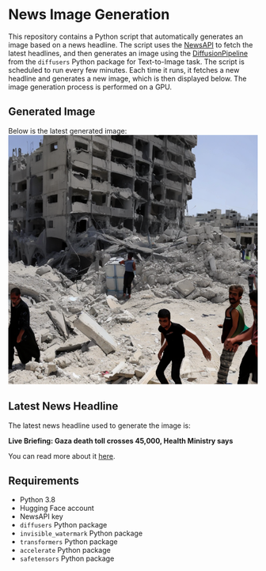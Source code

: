 # News Image Generation
This repository contains a Python script that automatically generates an image based on a news headline. The script uses the [NewsAPI](https://newsapi.org/) to fetch the latest headlines, and then generates an image using the [DiffusionPipeline](https://github.com/huggingface/diffusers) from the `diffusers` Python package for Text-to-Image task.
The script is scheduled to run every few minutes. Each time it runs, it fetches a new headline and generates a new image, which is then displayed below. The image generation process is performed on a GPU.

## Generated Image
Below is the latest generated image:
![Generated Image](image.png)

## Latest News Headline
The latest news headline used to generate the image is:

**Live Briefing: Gaza death toll crosses 45,000, Health Ministry says**

You can read more about it [here](https://news.google.com/rss/articles/CBMilgFBVV95cUxQcmwtX3pHN1ZRa0hTdVBrekd4Vm9yWEJiUkcxRVZuOWxwMUQtVFhNTTNTY3RHR0VLTm9HLXZlSmZNc2h6LThsQjNfa0tRb2YzN28wYzJ5MGhwMVRRYXV6V1RKVERJSUp5R0hZc0ViX2VJR01EOG1zZVYyVGRYVDRGVXBWdDMzWDJ2ZU93WG5oalpMNzJuUmc?oc=5).

## Requirements
- Python 3.8
- Hugging Face account
- NewsAPI key
- `diffusers` Python package
- `invisible_watermark` Python package
- `transformers` Python package
- `accelerate` Python package
- `safetensors` Python package
